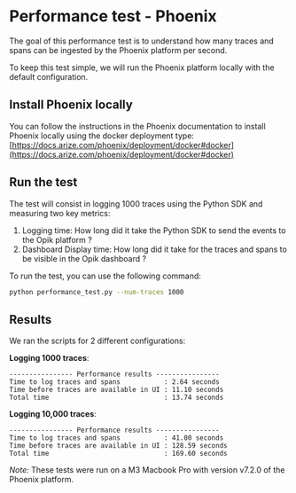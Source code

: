 # Performance test - Phoenix

The goal of this performance test is to understand how many traces and spans can be ingested by the Phoenix platform per second.

To keep this test simple, we will run the Phoenix platform locally with the default configuration.

## Install Phoenix locally

You can follow the instructions in the Phoenix documentation to install Phoenix locally using the docker deployment type: [https://docs.arize.com/phoenix/deployment/docker#docker](https://docs.arize.com/phoenix/deployment/docker#docker)

## Run the test

The test will consist in logging 1000 traces using the Python SDK and measuring two key metrics:
1. Logging time: How long did it take the Python SDK to send the events to the Opik platform ?
2. Dashboard Display time: How long did it take for the traces and spans to be visible in the Opik dashboard ?

To run the test, you can use the following command:

```bash
python performance_test.py --num-traces 1000
```

## Results

We ran the scripts for 2 different configurations:

**Logging 1000 traces**:
```
---------------- Performance results ----------------
Time to log traces and spans           : 2.64 seconds
Time before traces are available in UI : 11.10 seconds
Total time                             : 13.74 seconds
```

**Logging 10,000 traces**:
```
---------------- Performance results ----------------
Time to log traces and spans           : 41.00 seconds
Time before traces are available in UI : 128.59 seconds
Total time                             : 169.60 seconds
```

*Note:* These tests were run on a M3 Macbook Pro with version v7.2.0 of the Phoenix platform.
